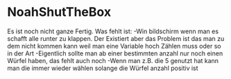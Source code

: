 # NoahShutTheBox

Es ist noch nicht ganze Fertig. Was fehlt ist:
  -Win bildschirm wenn man es schafft alle runter zu klappen. Der Existiert aber das Problem ist das man zu dem nicht kommen kann weil man eine Variable hoch Zählen muss oder so      in der Art
  -Eigentlich sollte man ab einer bestimmten anzahl nur noch einen Würfel haben, das fehlt auch noch
  -Wenn man z.B. die 5 genutzt hat kann man die immer wieder wählen solange die Würfel anzahl positiv ist
  
  
